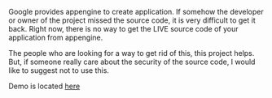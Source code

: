 Google provides appengine to create application. If somehow the developer or owner of the project missed the source code, it is very difficult to get it back. Right now, there is no way to get the LIVE source code of your application from appengine.

The people who are looking for a way to get rid of this, this project helps. But, if someone really care about the security of the source code, I would like to suggest not to use this.

Demo is located [here](http://smart-source.appspot.com/s)
